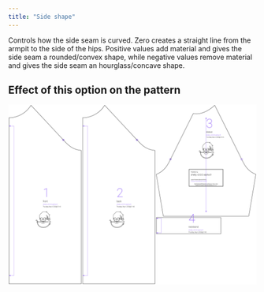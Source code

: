 ```yaml
---
title: "Side shape"
---
```


Controls how the side seam is curved. Zero creates a straight line from the armpit to the side of the hips. Positive values add material and gives the side seam a rounded/convex shape, while negative values remove material and gives the side seam an hourglass/concave shape.



## Effect of this option on the pattern
![This image shows the effect of this option by superimposing several variants that have a different value for this option](shelly_sideshape_sample.svg "Effect of this option on the pattern")
